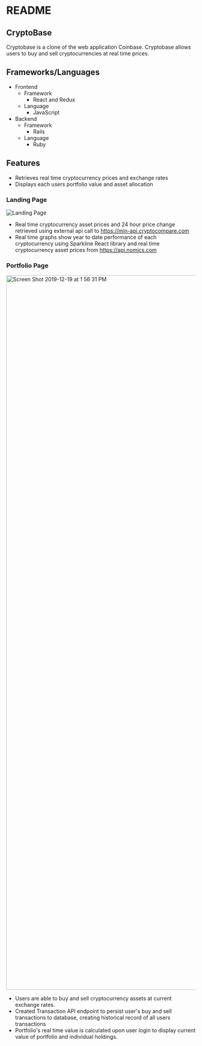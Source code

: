 # README

## CryptoBase

Cryptobase is a clone of the web application Coinbase. Cryptobase allows users to buy and sell cryptocurrencies at real time prices.

## Frameworks/Languages

* Frontend
  * Framework
    * React and Redux 
  * Language
    * JavaScript
* Backend
  * Framework
    * Rails
  * Language
    * Ruby

## Features

* Retrieves real time cryptocurrency prices and exchange rates
* Displays each users portfolio value and asset allocation

### Landing Page

![Landing Page](https://user-images.githubusercontent.com/46978514/70005346-24462380-151e-11ea-93b5-6b436872d79f.png)

* Real time cryptocurrency asset prices and 24 hour price change retrieved using external api call to https://min-api.cryptocompare.com
* Real time graphs show year to date performance of each cryptocurrency using Sparkline React library and real time cryptocurrency asset prices from https://api.nomics.com 

### Portfolio Page

<img width="1902" alt="Screen Shot 2019-12-19 at 1 56 31 PM" src="https://user-images.githubusercontent.com/46978514/71213037-72219200-2267-11ea-8e0b-d2346d8d83ae.png">

* Users are able to buy and sell cryptocurrency assets at current exchange rates.
* Created Transaction API endpoint to persist user's buy and sell transactions to database, creating historical record of all users transactions
* Portfolio's real time value is calculated upon user login to display current value of portfolio and individual holdings.
